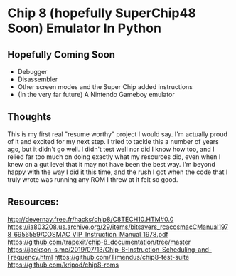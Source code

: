 # Chip 8 (hopefully SuperChip48 Soon) Emulator In Python

## Hopefully Coming Soon

- Debugger
- Disassembler
- Other screen modes and the Super Chip added instructions
- (In the very far future) A Nintendo Gameboy emulator


## Thoughts

This is my first real "resume worthy" project I would say. I'm actually proud of it and excited for my next step.
I tried to tackle this a number of years ago, but it didn't go well.
I didn't test well nor did I know how too, and I relied far too much on doing exactly what my resources did, even when I knew on a 
gut level that it may not have been the best way.
I'm beyond happy with the way I did it this time, and the rush I got when the code that I truly wrote was running any ROM I threw at
it felt so good.

## Resources:
http://devernay.free.fr/hacks/chip8/C8TECH10.HTM#0.0
https://ia803208.us.archive.org/29/items/bitsavers_rcacosmacCManual1978_6956559/COSMAC_VIP_Instruction_Manual_1978.pdf
https://github.com/trapexit/chip-8_documentation/tree/master
https://jackson-s.me/2019/07/13/Chip-8-Instruction-Scheduling-and-Frequency.html
https://github.com/Timendus/chip8-test-suite
https://github.com/kripod/chip8-roms
